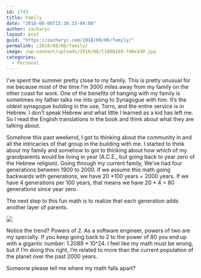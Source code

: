 ```yaml
---
id: 1743
title: Family
date: "2018-08-06T15:38:33-04:00"
author: zacharyc
layout: post
guid: "https://zacharyc.com/2018/08/06/family/"
permalink: /2018/08/06/family/
image: /wp-content/uploads/2018/08/l1000169-740x430.jpg
categories:
  - Personal
---
```


I’ve spent the summer pretty close to my family. This is pretty unusual for me because most of the time I’m 3000 miles away from my family on the other coast for work. One of the benefits of hanging with my family is sometimes my father talks me into going to Synagogue with him. It’s the oldest synagogue building in the use, Torro, and the entire service is in Hebrew. I don’t speak Hebrew and what little I learned as a kid has left me. So I read the English translations in the book and think about what they are talking about.

Somehow this past weekend, I got to thinking about the community in and all the intricacies of that group in the building with me. I started to think about my family and somehow to got to thinking about how which of my grandparents would be living in year (A.C.E., but going back to year zero of the Hebrew religion). Going through my current family, We’ve had four generations between 1900 to 2000. If we assume this math going backwards with generations, we have 20 \*100 years = 2000 years. If we have 4 generations per 100 years, that means we have 20 \* 4 = 80 generations since year zero.

The next step to this fun math is to realize that each generation adds another layer of parents.

![](/assets/img/2018/08/paper.untitled.5-1.jpg?resize=1100%2C825&ssl=1)

Notice the trend? Powers of 2. As a software engineer, powers of two are my specialty. If you keep going back to 2 to the power of 80 you end up with a gigantic number: 1.2089 \* 10^24. I feel like my math must be wrong, but if I’m doing this right, I’m related to more than the current population of the planet over the past 2000 years.

Someone please tell me where my math falls apart?
